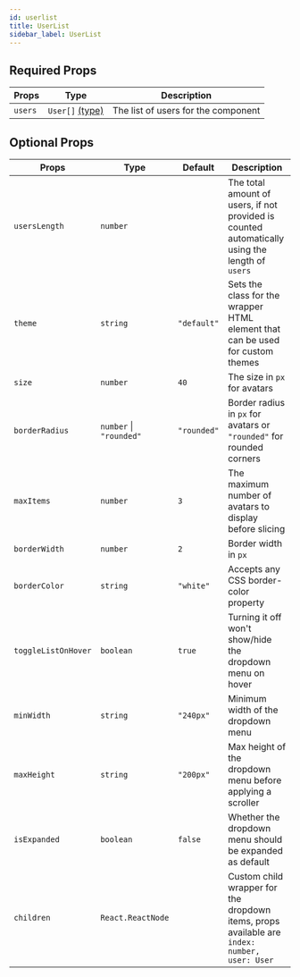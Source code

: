 ```yaml
---
id: userlist
title: UserList
sidebar_label: UserList
---
```


## Required Props
| Props | Type | Description |
| --- | --- | --- |
| `users` | `User[]` [(type)](type-user.md) | The list of users for the component |

## Optional Props
| Props | Type | Default | Description |
| --- | --- | --- | --- |
| `usersLength` | `number` | | The total amount of users, if not provided is counted automatically using the length of `users` |
| `theme` | `string` | `"default"` | Sets the class for the wrapper HTML element that can be used for custom themes |
| `size` | `number` | `40` | The size in `px` for avatars |
| `borderRadius` | `number` &#124; `"rounded"` | `"rounded"` | Border radius in `px` for avatars or `"rounded"` for rounded corners |
| `maxItems` | `number` | `3` | The maximum number of avatars to display before slicing |
| `borderWidth` | `number` | `2` | Border width in `px` |
| `borderColor` | `string` | `"white"` | Accepts any CSS border-color property
| `toggleListOnHover` | `boolean` | `true` | Turning it off won't show/hide the dropdown menu on hover |
| `minWidth` | `string` | `"240px"` | Minimum width of the dropdown menu |
| `maxHeight` | `string` | `"200px"` | Max height of the dropdown menu before applying a scroller
| `isExpanded` | `boolean` | `false` | Whether the dropdown menu should be expanded as default |
| `children` | `React.ReactNode` | | Custom child wrapper for the dropdown items, props available are `index: number, user: User` |
